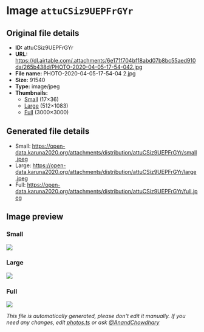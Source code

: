 # Image `attuCSiz9UEPFrGYr`

## Original file details

- **ID:** attuCSiz9UEPFrGYr
- **URL:** https://dl.airtable.com/.attachments/6e171f704bf18abd07b8bc55aed910da/265b438d/PHOTO-2020-04-05-17-54-042.jpg
- **File name:** PHOTO-2020-04-05-17-54-04 2.jpg
- **Size:** 91540
- **Type:** image/jpeg
- **Thumbnails:**
  - [Small](https://dl.airtable.com/.attachmentThumbnails/2e3be67a4d3f4b364b699478f0f37339/fb49d098) (17×36)
  - [Large](https://dl.airtable.com/.attachmentThumbnails/ee36cdceba5e5f771a9873c711c6a2c2/4f19e821) (512×1083)
  - [Full](https://dl.airtable.com/.attachmentThumbnails/9529d20a1a6e44cd1063e85f02a888f8/ecf38a52) (3000×3000)

## Generated file details

- Small: https://open-data.karuna2020.org/attachments/distribution/attuCSiz9UEPFrGYr/small.jpeg
- Large: https://open-data.karuna2020.org/attachments/distribution/attuCSiz9UEPFrGYr/large.jpeg
- Full: https://open-data.karuna2020.org/attachments/distribution/attuCSiz9UEPFrGYr/full.jpeg

## Image preview

### Small

![](https://open-data.karuna2020.org/attachments/distribution/attuCSiz9UEPFrGYr/small.jpeg)

### Large

![](https://open-data.karuna2020.org/attachments/distribution/attuCSiz9UEPFrGYr/large.jpeg)

### Full

![](https://open-data.karuna2020.org/attachments/distribution/attuCSiz9UEPFrGYr/full.jpeg)

_This file is automatically generated, please don't edit it manually. If you need any changes, edit [photos.ts](/photos.ts) or ask [@AnandChowdhary](https://github.com/AnandChowdhary)_

